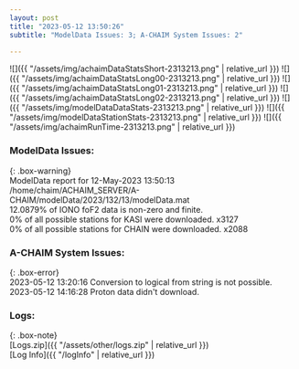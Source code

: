 ```yaml
---
layout: post
title: "2023-05-12 13:50:26"
subtitle: "ModelData Issues: 3; A-CHAIM System Issues: 2"

---
```


![]({{ "/assets/img/achaimDataStatsShort-2313213.png" | relative_url }})
![]({{ "/assets/img/achaimDataStatsLong00-2313213.png" | relative_url }})
![]({{ "/assets/img/achaimDataStatsLong01-2313213.png" | relative_url }})
![]({{ "/assets/img/achaimDataStatsLong02-2313213.png" | relative_url }})
![]({{ "/assets/img/modelDataDataStats-2313213.png" | relative_url }})
![]({{ "/assets/img/modelDataStationStats-2313213.png" | relative_url }})
![]({{ "/assets/img/achaimRunTime-2313213.png" | relative_url }})


### ModelData Issues:  
  
{: .box-warning}  
 ModelData report for 12-May-2023 13:50:13   
 /home/chaim/ACHAIM_SERVER/A-CHAIM/modelData/2023/132/13/modelData.mat   
 12.0879% of IONO foF2 data is non-zero and finite.   
 0% of all possible stations for KASI were downloaded. x3127   
 0% of all possible stations for CHAIN were downloaded. x2088   
  
### A-CHAIM System Issues:  
  
{: .box-error}  
2023-05-12 13:20:16 Conversion to logical from string is not possible.  
2023-05-12 14:16:28 Proton data didn't download.  

### Logs:  
  
{: .box-note}  
[Logs.zip]({{ "/assets/other/logs.zip" | relative_url }})  
[Log Info]({{ "/logInfo" | relative_url }})  
